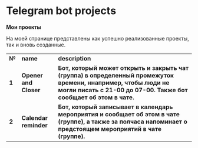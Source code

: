 <h1>Telegram bot projects</h1>
   
<b>Мои проекты</b><br/>

   <p>На моей странице представлены как успешно реализованные проекты, так и вновь созданные.</p>
   
<table>
  
<tr>
<td><b>№</b></td>
<td><b>name</b></td>
<td><b>description</b></td>
</tr>

<tr>
<td><b>1</b></td>
<td><b>Opener and Closer</b></td>
<td><b>Бот, который может открыть и закрыть чат (группа) в определенный промежуток времени, ннапример, чтобы люди не могли писать с 21-00 до 07-00. Также бот сообщает об этом в чате.</b></td>
</tr>

<tr>
<td><b>2</b></td>
<td><b>Calendar reminder</b></td>
<td><b>Бот, который записывает в календарь мероприятия и сообщает об этом в чате (группе), а также за полчаса напоминает о предстоящем мероприятий в чате (группе).</b></td>
</tr>

</table>
